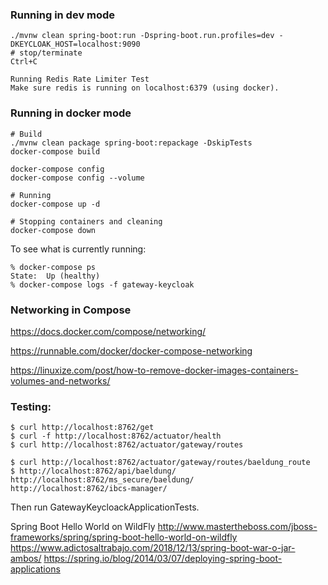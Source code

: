 ### Running in dev mode

```
./mvnw clean spring-boot:run -Dspring-boot.run.profiles=dev -DKEYCLOAK_HOST=localhost:9090
# stop/terminate
Ctrl+C

Running Redis Rate Limiter Test
Make sure redis is running on localhost:6379 (using docker).
```

### Running in docker mode

```
# Build
./mvnw clean package spring-boot:repackage -DskipTests
docker-compose build

docker-compose config
docker-compose config --volume

# Running
docker-compose up -d

# Stopping containers and cleaning
docker-compose down
```

To see what is currently running:

```
% docker-compose ps
State:  Up (healthy)
% docker-compose logs -f gateway-keycloak
```

### Networking in Compose

https://docs.docker.com/compose/networking/

https://runnable.com/docker/docker-compose-networking

https://linuxize.com/post/how-to-remove-docker-images-containers-volumes-and-networks/

### Testing:

```
$ curl http://localhost:8762/get
$ curl -f http://localhost:8762/actuator/health
$ curl http://localhost:8762/actuator/gateway/routes

$ curl http://localhost:8762/actuator/gateway/routes/baeldung_route
$ http://localhost:8762/api/baeldung/
http://localhost:8762/ms_secure/baeldung/
http://localhost:8762/ibcs-manager/
```

Then run GatewayKeycloackApplicationTests. 

Spring Boot Hello World on WildFly
http://www.mastertheboss.com/jboss-frameworks/spring/spring-boot-hello-world-on-wildfly
https://www.adictosaltrabajo.com/2018/12/13/spring-boot-war-o-jar-ambos/
https://spring.io/blog/2014/03/07/deploying-spring-boot-applications